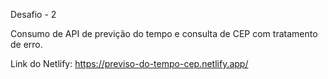 Desafio - 2 

Consumo de API de previção do tempo e consulta de CEP com tratamento de erro.

Link do Netlify: https://previso-do-tempo-cep.netlify.app/
